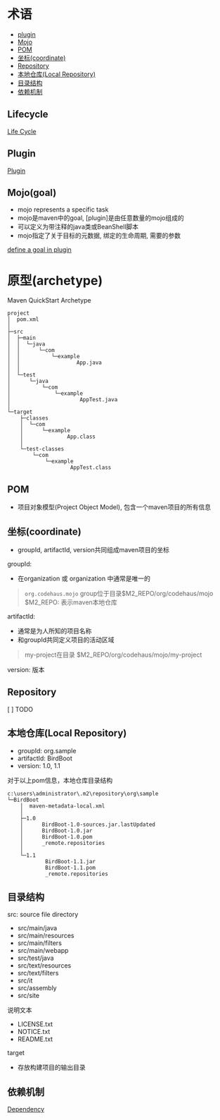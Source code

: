 # 术语

- [plugin](#plugin)
- [Mojo](#mojo)
- [POM](#pom)
- [坐标(coordinate)](#坐标coordinate)
- [Repository](#repository)
- [本地仓库(Local Repository)](#本地仓库local-repository)
- [目录结构](#目录结构)
- [依赖机制](#依赖机制)

## Lifecycle

[Life Cycle](Maven_Lifecycle.md)

## Plugin

[Plugin](Maven_Plugin.md)

## Mojo(goal)

- mojo represents a specific task
- mojo是maven中的goal, [plugin]是由任意数量的mojo组成的
- 可以定义为带注释的java类或BeanShell脚本
- mojo指定了关于目标的元数据, 绑定的生命周期, 需要的参数

[define a goal in plugin](Maven_Custom_Plugin.md#simple-mojo-class)

# 原型(archetype)

Maven QuickStart Archetype

```shell
project
│  pom.xml
│
├─src
│  ├─main
│  │  └─java
│  │      └─com
│  │          └─example
│  │                  App.java
│  │
│  └─test
│      └─java
│          └─com
│              └─example
│                      AppTest.java
│
└─target
    ├─classes
    │  └─com
    │      └─example
    │              App.class
    │
    └─test-classes
        └─com
            └─example
                    AppTest.class
```


## POM

- 项目对象模型(Project Object Model), 包含一个maven项目的所有信息

## 坐标(coordinate)

- groupId, artifactId, version共同组成maven项目的坐标

groupId:

- 在organization 或 organization 中通常是唯一的

> `org.codehaus.mojo` group位于目录$M2_REPO/org/codehaus/mojo
> $M2_REPO: 表示maven本地仓库

artifactId: 

- 通常是为人所知的项目名称
- 和groupId共同定义项目的活动区域

> my-project在目录 $M2_REPO/org/codehaus/mojo/my-project

version: 版本

## Repository

[ ] TODO

## 本地仓库(Local Repository)

- groupId: org.sample
- artifactId: BirdBoot
- version: 1.0, 1.1

对于以上pom信息，本地仓库目录结构

```
c:\users\administrator\.m2\repository\org\sample
└─BirdBoot
    │  maven-metadata-local.xml
    │
    ├─1.0
    │      BirdBoot-1.0-sources.jar.lastUpdated
    │      BirdBoot-1.0.jar
    │      BirdBoot-1.0.pom
    │      _remote.repositories
    │
    └─1.1
            BirdBoot-1.1.jar
            BirdBoot-1.1.pom
            _remote.repositories
```

## 目录结构

src: source file directory

- src/main/java
- src/main/resources
- src/main/filters
- src/main/webapp
- src/test/java
- src/text/resources
- src/text/filters
- src/it
- src/assembly
- src/site

说明文本

- LICENSE.txt
- NOTICE.txt
- README.txt

target

- 存放构建项目的输出目录

## 依赖机制

[Dependency](Maven_Dependency_Mechanism.md)

